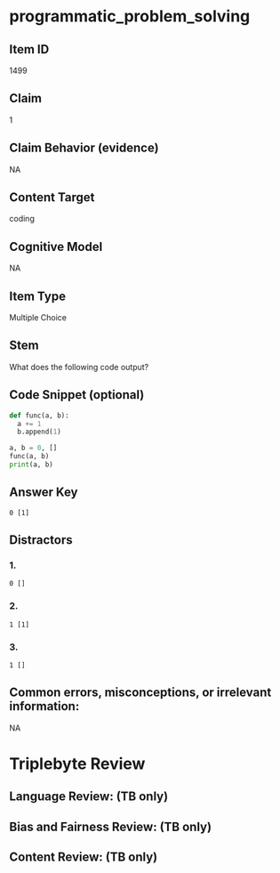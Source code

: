 # programmatic_problem_solving

## Item ID
1499

## Claim
1

## Claim Behavior (evidence)
NA

## Content Target
coding

## Cognitive Model
NA

## Item Type
Multiple Choice

## Stem
What does the following code output?

## Code Snippet (optional)
```python
def func(a, b):
  a += 1
  b.append(1)

a, b = 0, []
func(a, b)
print(a, b)
```

## Answer Key
`0 [1]`

## Distractors

### 1.
`0 []`

### 2.
`1 [1]`

### 3.
`1 []`

## Common errors, misconceptions, or irrelevant information:
NA

# Triplebyte Review


## Language Review: (TB only)


## Bias and Fairness Review: (TB only)


## Content Review: (TB only)

